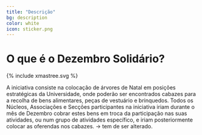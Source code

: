 ```yaml
---
title: "Descrição"
bg: description
color: white
icon: sticker.png
---
```


# O que é o Dezembro Solidário?

<div class="row features">
  <div class="col s12 feature">
    <div id="tree">
      {% include xmastree.svg %}
    </div>
  </div>
  <div class="col s12 feature">
    <div class="description-text">
      <p class="text">
      A iniciativa consiste na colocação de árvores de Natal em posições estratégicas da Universidade, onde poderão ser encontrados cabazes para a recolha de bens alimentares, peças de vestuário e brinquedos. Todos os Núcleos, Associações e Secções participantes na iniciativa iriam durante o mês de Dezembro cobrar estes bens em troca da participação nas suas atividades, ou num grupo de atividades específico, e iriam posteriormente colocar as oferendas nos cabazes. -> tem de ser alterado.
      </p>
   </div>
  </div>
</div>






